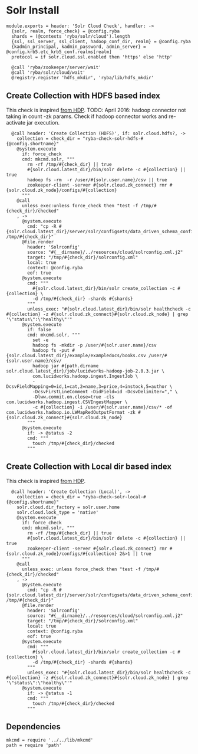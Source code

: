 
# Solr Install

    module.exports = header: 'Solr Cloud Check', handler: ->
      {solr, realm, force_check} = @config.ryba
      shards = (@contexts 'ryba/solr/cloud').length
      {ssl, ssl_server, ssl_client, hadoop_conf_dir, realm} = @config.ryba
      {kadmin_principal, kadmin_password, admin_server} = @config.krb5.etc_krb5_conf.realms[realm]
      protocol = if solr.cloud.ssl.enabled then 'https' else 'http'

      @call 'ryba/zookeeper/server/wait'
      @call 'ryba/solr/cloud/wait'
      @registry.register 'hdfs_mkdir', 'ryba/lib/hdfs_mkdir'

## Create Collection with HDFS based index
This check is inspired [from HDP][search-hdp].
TODO: April 2016: hadoop connector not taking in count -zk params.
Check if hadoop connector works and re-activate jar execution.

      @call header: 'Create Collection (HDFS)', if: solr.cloud.hdfs?, ->
        collection = check_dir = "ryba-check-solr-hdfs-#{@config.shortname}"
        @system.execute
          if: force_check
          cmd: mkcmd.solr, """
            rm -rf /tmp/#{check_dir} || true
            #{solr.cloud.latest_dir}/bin/solr delete -c #{collection} || true
            hadoop fs -rm  -r /user/#{solr.user.name}/csv || true
            zookeeper-client -server #{solr.cloud.zk_connect} rmr #{solr.cloud.zk_node}/configs/#{collection}
          """
        @call 
          unless_exec:unless force_check then "test -f /tmp/#{check_dir}/checked"
        , ->
          @system.execute
            cmd: "cp -R #{solr.cloud.latest_dir}/server/solr/configsets/data_driven_schema_configs /tmp/#{check_dir}"
          @file.render
            header: 'Solrconfig'
            source: "#{__dirname}/../resources/cloud/solrconfig.xml.j2"
            target: "/tmp/#{check_dir}/solrconfig.xml"
            local: true
            context: @config.ryba
            eof: true
          @system.execute
            cmd: """
              #{solr.cloud.latest_dir}/bin/solr create_collection -c #{collection} \
              -d /tmp/#{check_dir} -shards #{shards}
            """
            unless_exec: "#{solr.cloud.latest_dir}/bin/solr healthcheck -c #{collection} -z #{solr.cloud.zk_connect}#{solr.cloud.zk_node} | grep '\"status\":\"healthy\"'"
          @system.execute
            if: false
            cmd: mkcmd.solr, """
              set -e
              hadoop fs -mkdir -p /user/#{solr.user.name}/csv
              hadoop fs -put #{solr.cloud.latest_dir}/example/exampledocs/books.csv /user/#{solr.user.name}/csv/
              hadoop jar #{path.dirname solr.cloud.latest_dir}/job/lucidworks-hadoop-job-2.0.3.jar \
              com.lucidworks.hadoop.ingest.IngestJob \
              -DcsvFieldMapping=0=id,1=cat,2=name,3=price,4=instock,5=author \
              -DcsvFirstLineComment -DidField=id -DcsvDelimiter="," \
              -Dlww.commit.on.close=true -cls com.lucidworks.hadoop.ingest.CSVIngestMapper \
              -c #{collection} -i /user/#{solr.user.name}/csv/* -of com.lucidworks.hadoop.io.LWMapRedOutputFormat -zk #{solr.cloud.zk_connect}#{solr.cloud.zk_node}
            """
          @system.execute
            if: -> @status -2
            cmd: """
              touch /tmp/#{check_dir}/checked
            """

## Create Collection with Local dir based index
This check is inspired [from HDP][search-hdp].

      @call header: 'Create Collection (Local)', ->
        collection = check_dir = "ryba-check-solr-local-#{@config.shortname}"
        solr.cloud.dir_factory = solr.user.home
        solr.cloud.lock_type = 'native'
        @system.execute
          if: force_check
          cmd: mkcmd.solr, """
            rm -rf /tmp/#{check_dir} || true
            #{solr.cloud.latest_dir}/bin/solr delete -c #{collection} || true
            zookeeper-client -server #{solr.cloud.zk_connect} rmr #{solr.cloud.zk_node}/configs/#{collection} 2&>1 || true
          """
        @call 
          unless_exec: unless force_check then "test -f /tmp/#{check_dir}/checked"
        , ->
          @system.execute
            cmd: "cp -R #{solr.cloud.latest_dir}/server/solr/configsets/data_driven_schema_configs /tmp/#{check_dir}"
          @file.render
            header: 'Solrconfig'
            source: "#{__dirname}/../resources/cloud/solrconfig.xml.j2"
            target: "/tmp/#{check_dir}/solrconfig.xml"
            local: true
            context: @config.ryba   
            eof: true
          @system.execute
            cmd: """
              #{solr.cloud.latest_dir}/bin/solr create_collection -c #{collection} \
              -d /tmp/#{check_dir} -shards #{shards}
            """
            unless_exec: "#{solr.cloud.latest_dir}/bin/solr healthcheck -c #{collection} -z #{solr.cloud.zk_connect}#{solr.cloud.zk_node} | grep '\"status\":\"healthy\"'"
          @system.execute
            if: -> @status -1
            cmd: """
              touch /tmp/#{check_dir}/checked
            """          

## Dependencies

    mkcmd = require '../../lib/mkcmd'
    path = require 'path'

[search-hdp]:(http://fr.hortonworks.com/hadoop-tutorial/searching-data-solr/)

